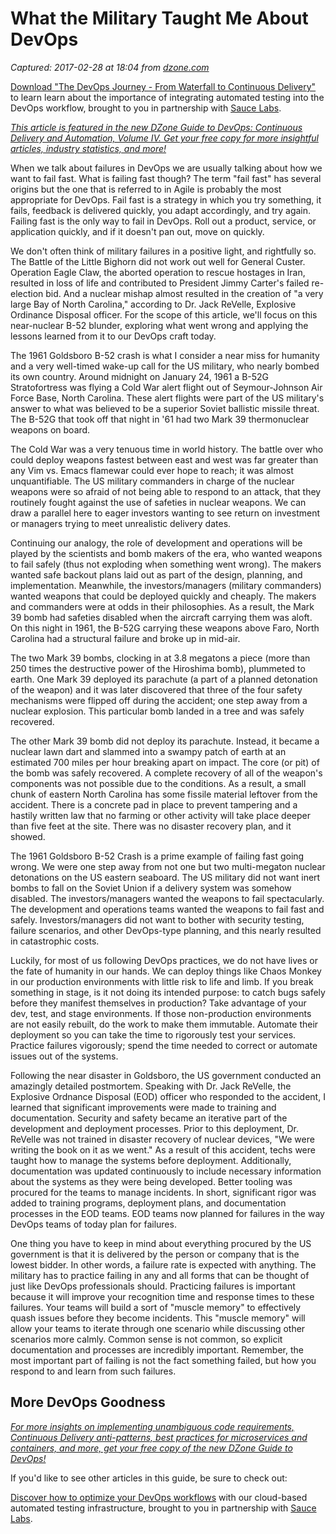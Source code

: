 # What the Military Taught Me About DevOps

_Captured: 2017-02-28 at 18:04 from [dzone.com](https://dzone.com/articles/what-the-military-taught-me-about-devops?oid=twitter&utm_content=bufferb3bf5&utm_medium=social&utm_source=twitter.com&utm_campaign=buffer)_

[Download "The DevOps Journey - From Waterfall to Continuous Delivery"](https://dzone.com/go?i=161130&u=http%3A%2F%2Finfo.saucelabs.com%2Fpaper-the-devops-journey.html%3Futm_campaign%3Ddevopsjourney%2Bwp%26utm_medium%3Dtextlink%26utm_source%3Ddzone-devops%26utm_content%3Darticle) to learn learn about the importance of integrating automated testing into the DevOps workflow, brought to you in partnership with [Sauce Labs](https://dzone.com/go?i=161130&u=http%3A%2F%2Finfo.saucelabs.com%2Fpaper-the-devops-journey.html%3Futm_campaign%3Ddevopsjourney%2Bwp%26utm_medium%3Dtextlink%26utm_source%3Ddzone-devops%26utm_content%3Darticle).

_[This article is featured in the new DZone Guide to DevOps: Continuous Delivery and Automation, Volume IV. Get your free copy for more insightful articles, industry statistics, and more!](https://dzone.com/guides/devops-continuous-delivery-and-automation)_

When we talk about failures in DevOps we are usually talking about how we want to fail fast. What is failing fast though? The term "fail fast" has several origins but the one that is referred to in Agile is probably the most appropriate for DevOps. Fail fast is a strategy in which you try something, it fails, feedback is delivered quickly, you adapt accordingly, and try again. Failing fast is the only way to fail in DevOps. Roll out a product, service, or application quickly, and if it doesn't pan out, move on quickly.

We don't often think of military failures in a positive light, and rightfully so. The Battle of the Little Bighorn did not work out well for General Custer. Operation Eagle Claw, the aborted operation to rescue hostages in Iran, resulted in loss of life and contributed to President Jimmy Carter's failed re-election bid. And a nuclear mishap almost resulted in the creation of "a very large Bay of North Carolina," according to Dr. Jack ReVelle, Explosive Ordinance Disposal officer. For the scope of this article, we'll focus on this near-nuclear B-52 blunder, exploring what went wrong and applying the lessons learned from it to our DevOps craft today.

The 1961 Goldsboro B-52 crash is what I consider a near miss for humanity and a very well-timed wake-up call for the US military, who nearly bombed its own country. Around midnight on January 24, 1961 a B-52G Stratofortress was flying a Cold War alert flight out of Seymour-Johnson Air Force Base, North Carolina. These alert flights were part of the US military's answer to what was believed to be a superior Soviet ballistic missile threat. The B-52G that took off that night in '61 had two Mark 39 thermonuclear weapons on board.

The Cold War was a very tenuous time in world history. The battle over who could deploy weapons fastest between east and west was far greater than any Vim vs. Emacs flamewar could ever hope to reach; it was almost unquantifiable. The US military commanders in charge of the nuclear weapons were so afraid of not being able to respond to an attack, that they routinely fought against the use of safeties in nuclear weapons. We can draw a parallel here to eager investors wanting to see return on investment or managers trying to meet unrealistic delivery dates.

Continuing our analogy, the role of development and operations will be played by the scientists and bomb makers of the era, who wanted weapons to fail safely (thus not exploding when something went wrong). The makers wanted safe backout plans laid out as part of the design, planning, and implementation. Meanwhile, the investors/managers (military commanders) wanted weapons that could be deployed quickly and cheaply. The makers and commanders were at odds in their philosophies. As a result, the Mark 39 bomb had safeties disabled when the aircraft carrying them was aloft. On this night in 1961, the B-52G carrying these weapons above Faro, North Carolina had a structural failure and broke up in mid-air.

The two Mark 39 bombs, clocking in at 3.8 megatons a piece (more than 250 times the destructive power of the Hiroshima bomb), plummeted to earth. One Mark 39 deployed its parachute (a part of a planned detonation of the weapon) and it was later discovered that three of the four safety mechanisms were flipped off during the accident; one step away from a nuclear explosion. This particular bomb landed in a tree and was safely recovered.

The other Mark 39 bomb did not deploy its parachute. Instead, it became a nuclear lawn dart and slammed into a swampy patch of earth at an estimated 700 miles per hour breaking apart on impact. The core (or pit) of the bomb was safely recovered. A complete recovery of all of the weapon's components was not possible due to the conditions. As a result, a small chunk of eastern North Carolina has some fissile material leftover from the accident. There is a concrete pad in place to prevent tampering and a hastily written law that no farming or other activity will take place deeper than five feet at the site. There was no disaster recovery plan, and it showed.

The 1961 Goldsboro B-52 Crash is a prime example of failing fast going wrong. We were one step away from not one but two multi-megaton nuclear detonations on the US eastern seaboard. The US military did not want inert bombs to fall on the Soviet Union if a delivery system was somehow disabled. The investors/managers wanted the weapons to fail spectacularly. The development and operations teams wanted the weapons to fail fast and safely. Investors/managers did not want to bother with security testing, failure scenarios, and other DevOps-type planning, and this nearly resulted in catastrophic costs.

Luckily, for most of us following DevOps practices, we do not have lives or the fate of humanity in our hands. We can deploy things like Chaos Monkey in our production environments with little risk to life and limb. If you break something in stage, is it not doing its intended purpose: to catch bugs safely before they manifest themselves in production? Take advantage of your dev, test, and stage environments. If those non-production environments are not easily rebuilt, do the work to make them immutable. Automate their deployment so you can take the time to rigorously test your services. Practice failures vigorously; spend the time needed to correct or automate issues out of the systems.

Following the near disaster in Goldsboro, the US government conducted an amazingly detailed postmortem. Speaking with Dr. Jack ReVelle, the Explosive Ordnance Disposal (EOD) officer who responded to the accident, I learned that significant improvements were made to training and documentation. Security and safety became an iterative part of the development and deployment processes. Prior to this deployment, Dr. ReVelle was not trained in disaster recovery of nuclear devices, "We were writing the book on it as we went." As a result of this accident, techs were taught how to manage the systems before deployment. Additionally, documentation was updated continuously to include necessary information about the systems as they were being developed. Better tooling was procured for the teams to manage incidents. In short, significant rigor was added to training programs, deployment plans, and documentation processes in the EOD teams. EOD teams now planned for failures in the way DevOps teams of today plan for failures.

One thing you have to keep in mind about everything procured by the US government is that it is delivered by the person or company that is the lowest bidder. In other words, a failure rate is expected with anything. The military has to practice failing in any and all forms that can be thought of just like DevOps professionals should. Practicing failures is important because it will improve your recognition time and response times to these failures. Your teams will build a sort of "muscle memory" to effectively quash issues before they become incidents. This "muscle memory" will allow your teams to iterate through one scenario while discussing other scenarios more calmly. Common sense is not common, so explicit documentation and processes are incredibly important. Remember, the most important part of failing is not the fact something failed, but how you respond to and learn from such failures.

## More DevOps Goodness

_[For more insights on implementing unambiguous code requirements, Continuous Delivery anti-patterns, best practices for microservices and containers, and more, get your free copy of the new DZone Guide to DevOps!](https://dzone.com/guides/devops-continuous-delivery-and-automation)_

If you'd like to see other articles in this guide, be sure to check out:

[Discover how to optimize your DevOps workflows](https://dzone.com/go?i=161129&u=http%3A%2F%2Finfo.saucelabs.com%2Fpaper-the-devops-journey.html%3Futm_campaign%3Ddevopsjourney%2Bwp%26utm_medium%3Dtextlink%26utm_source%3Ddzone-devops%26utm_content%3Darticle) with our cloud-based automated testing infrastructure, brought to you in partnership with [Sauce Labs](https://dzone.com/go?i=161129&u=http%3A%2F%2Finfo.saucelabs.com%2Fpaper-the-devops-journey.html%3Futm_campaign%3Ddevopsjourney%2Bwp%26utm_medium%3Dtextlink%26utm_source%3Ddzone-devops%26utm_content%3Darticle).

